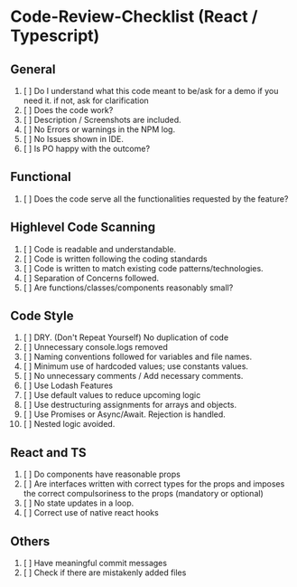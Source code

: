 # Code-Review-Checklist (React / Typescript)

## General

1) [ ] Do I understand what this code meant to be/ask for a demo if you need it. if not, ask for clarification<br>
2) [ ] Does the code work? <br>
3) [ ] Description / Screenshots are included. <br>
4) [ ] No Errors or warnings in the NPM log. 
5) [ ] No Issues shown in IDE.
6) [ ] Is PO happy with the outcome?

## Functional
1) [ ] Does the code serve all the functionalities requested by the feature?

## Highlevel Code Scanning
1) [ ] Code is readable and understandable.<br>
2) [ ] Code is written following the coding standards <br>
3) [ ] Code is written to match existing code patterns/technologies.<br>
4) [ ] Separation of Concerns followed.<br>
5) [ ] Are functions/classes/components reasonably small?<br>

## Code Style
1) [ ] DRY. (Don't Repeat Yourself) No duplication of code<br>
2) [ ] Unnecessary console.logs removed<br>
3) [ ] Naming conventions followed for variables and file names.<br>
4) [ ] Minimum use of hardcoded values; use constants values.
5) [ ] No unnecessary comments / Add necessary comments.
6) [ ] Use Lodash Features
7) [ ] Use default values to reduce upcoming logic
8) [ ] Use destructuring assignments for arrays and objects.
9) [ ] Use Promises or Async/Await. Rejection is handled.
10) [ ] Nested logic avoided.

## React and TS
1) [ ] Do components have reasonable props
2) [ ] Are interfaces written with correct types for the props and imposes the correct compulsoriness to the props (mandatory or optional)
3) [ ] No state updates in a loop.
4) [ ] Correct use of native react hooks


## Others
1) [ ] Have meaningful commit messages
2) [ ] Check if there are mistakenly added files

